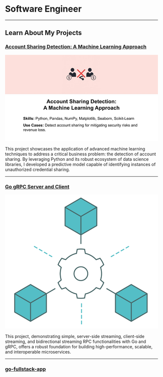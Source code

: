 # Software Engineer
---
## Learn About My Projects

### [Account Sharing Detection: A Machine Learning Approach](https://github.com/YSKuo/AccountSharingDetection_ML_Capstone)

![Account sharing](https://github.com/YSKuo/AccountSharingDetection_ML_Capstone/blob/main/images/account_sharing.jpg?raw=true)

This project showcases the application of advanced machine learning techniques to address a critical business problem: the detection of account sharing. By leveraging Python and its robust ecosystem of data science libraries, I developed a predictive model capable of identifying instances of unauthorized credential sharing.

---

### [Go gRPC Server and Client](https://github.com/YSKuo/go-grpc-demo)

![gRPC image](https://raw.githubusercontent.com/YSKuo/go-grpc-demo/b2f43ec8583a6a091629ec6f21d420393d74dba7/images/scale_icon.svg)

This project, demonstrating simple, server-side streaming, client-side streaming, and bidirectional streaming RPC functionalities with Go and gRPC, offers a robust foundation for building high-performance, scalable, and interoperable microservices.

---

### [go-fullstack-app](https://github.com/YSKuo/go-fullstack-app)

